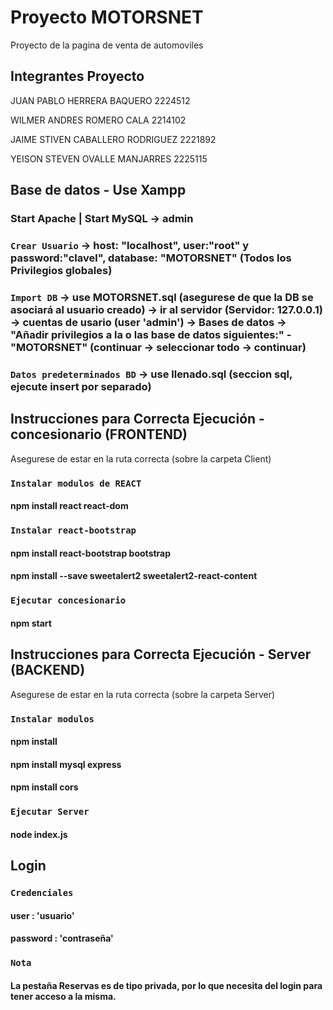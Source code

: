 # Proyecto MOTORSNET

Proyecto de la pagina de venta de automoviles

## Integrantes Proyecto

JUAN PABLO HERRERA BAQUERO 2224512

WILMER ANDRES ROMERO CALA 2214102

JAIME STIVEN CABALLERO RODRIGUEZ 2221892

YEISON STEVEN OVALLE MANJARRES 2225115


## Base de datos - Use Xampp

### Start Apache | Start MySQL -> admin 
### `Crear Usuario` -> host: "localhost", user:"root" y password:"clavel", database: "MOTORSNET" (Todos los Privilegios globales)
### `Import DB` -> use MOTORSNET.sql (asegurese de que la DB se asociará al usuario creado) -> ir al servidor (Servidor: 127.0.0.1) -> cuentas de usario (user 'admin') -> Bases de datos  -> "Añadir privilegios a la o las base de datos siguientes:" - "MOTORSNET" (continuar -> seleccionar todo -> continuar) 
### `Datos predeterminados BD` -> use llenado.sql (seccion sql, ejecute insert por separado)

## Instrucciones para Correcta Ejecución - concesionario (FRONTEND)
Asegurese de estar en la ruta correcta (sobre la carpeta Client)

### `Instalar modulos de REACT`
#### npm install react react-dom 
### `Instalar react-bootstrap`
#### npm install react-bootstrap bootstrap
#### npm install --save sweetalert2 sweetalert2-react-content
### `Ejecutar concesionario`
#### npm start

## Instrucciones para Correcta Ejecución - Server (BACKEND)
Asegurese de estar en la ruta correcta (sobre la carpeta Server)
### `Instalar modulos`
#### npm install
#### npm install mysql express
#### npm install cors
### `Ejecutar Server`
#### node index.js

## Login
### `Credenciales`
#### user : 'usuario'
#### password : 'contraseña'
### `Nota`
#### La pestaña Reservas es de tipo privada, por lo que necesita del login para tener acceso a la misma.
